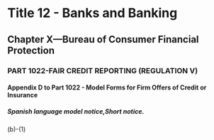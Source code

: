 
# Title 12 - Banks and Banking
## Chapter X—Bureau of Consumer Financial Protection
### PART 1022-FAIR CREDIT REPORTING (REGULATION V)
#### Appendix D to Part 1022 - Model Forms for Firm Offers of Credit or Insurance
##### Spanish language model notice,Short notice.

(b)-(1)
